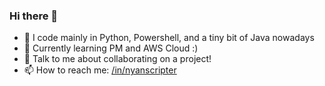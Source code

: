 ### Hi there 👋

- 🔭 I code mainly in Python, Powershell, and a tiny bit of Java nowadays
- 🌱 Currently learning PM and AWS Cloud :) 
- 💬 Talk to me about collaborating on a project!
- 📫 How to reach me: [/in/nyanscripter](https://www.linkedin.com/in/nyanscripter/)
